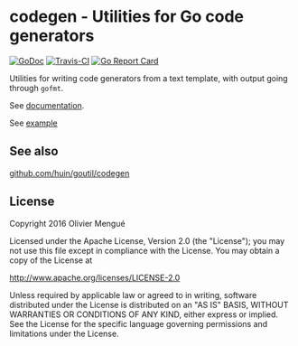 # codegen - Utilities for Go code generators

[![GoDoc](https://img.shields.io/badge/godoc-reference-blue.svg)](https://godoc.org/github.com/dolmen-go/codegen)
[![Travis-CI](https://img.shields.io/travis/dolmen-go/jsonptr.svg)](https://travis-ci.org/dolmen-go/codegen)
[![Go Report Card](https://goreportcard.com/badge/github.com/dolmen-go/jsonptr)](https://goreportcard.com/report/github.com/dolmen-go/codegen)


Utilities for writing code generators from a text template, with output going through `gofmt`.

See [documentation](https://godoc.org/github.com/dolmen-go/codegen).

See [example](example_test.go)

## See also

[github.com/huin/goutil/codegen](https://github.com/huin/goutil/codegen)

## License

Copyright 2016 Olivier Mengué

Licensed under the Apache License, Version 2.0 (the "License");
you may not use this file except in compliance with the License.
You may obtain a copy of the License at

   http://www.apache.org/licenses/LICENSE-2.0

Unless required by applicable law or agreed to in writing, software
distributed under the License is distributed on an "AS IS" BASIS,
WITHOUT WARRANTIES OR CONDITIONS OF ANY KIND, either express or implied.
See the License for the specific language governing permissions and
limitations under the License.
